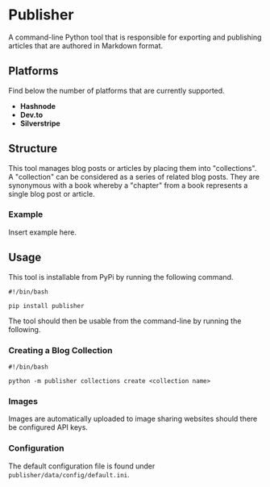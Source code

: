 # Publisher

A command-line Python tool that is responsible for exporting and publishing articles that are authored in Markdown format.

## Platforms

Find below the number of platforms that are currently supported.

- **Hashnode**
- **Dev.to**
- **Silverstripe**

## Structure

This tool manages blog posts or articles by placing them into "collections". A "collection" can be considered as a series of related blog posts. They are synonymous with a book whereby a "chapter" from a book represents a single blog post or article.

### Example

Insert example here.

## Usage

This tool is installable from PyPi by running the following command.

```shell
#!/bin/bash

pip install publisher
```

The tool should then be usable from the command-line by running the following.

### Creating a Blog Collection

```shell
#!/bin/bash

python -m publisher collections create <collection name>
```

### Images

Images are automatically uploaded to image sharing websites should there be configured API keys.

### Configuration

The default configuration file is found under `publisher/data/config/default.ini`.
